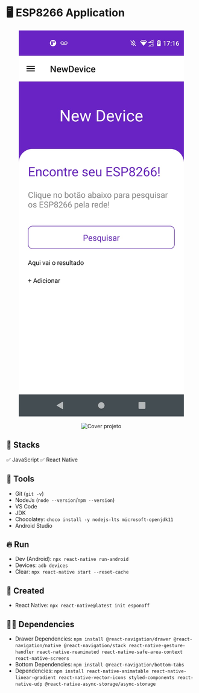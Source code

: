 # :desktop_computer: ESP8266 Application

<p align="center"><img src="./src/assets/cover.jpeg" alt="Cover projeto" /><p>
<p align="center"><img src="./src/assets/cover.gif" alt="Cover projeto" /><p>

## :briefcase: Stacks

✅ JavaScript
✅ React Native

## :hammer: Tools

- Git (`git -v`)
- NodeJs (`node --version`/`npm --version`)
- VS Code
- JDK
- Chocolatey: `choco install -y nodejs-lts microsoft-openjdk11`
- Android Studio

## :fire: Run

- Dev (Android): `npx react-native run-android`
- Devices: `adb devices`
- Clear: `npx react-native start --reset-cache`

## :baby: Created

- React Native: `npx react-native@latest init esponoff`

## :ok_man: Dependencies

- Drawer Dependencies: `npm install @react-navigation/drawer @react-navigation/native @react-navigation/stack react-native-gesture-handler react-native-reanimated react-native-safe-area-context react-native-screens`
- Bottom Dependencies: `npm install @react-navigation/bottom-tabs`
- Dependencies: `npm install react-native-animatable react-native-linear-gradient react-native-vector-icons styled-components react-native-udp @react-native-async-storage/async-storage`
